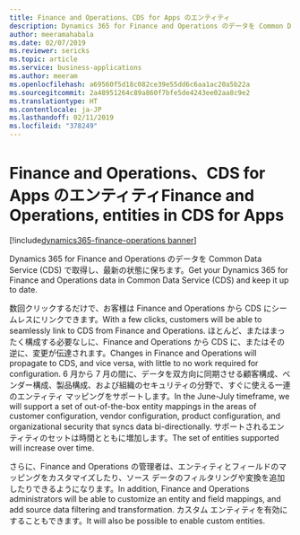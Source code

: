 ```yaml
---
title: Finance and Operations、CDS for Apps のエンティティ
description: Dynamics 365 for Finance and Operations のデータを Common Data Service (CDS) で取得し、最新の状態に保ちます。
author: meeramahabala
ms.date: 02/07/2019
ms.reviewer: sericks
ms.topic: article
ms.service: business-applications
ms.author: meeram
ms.openlocfilehash: a69560f5d18c082ce39e55dd6c6aa1ac20a5b22a
ms.sourcegitcommit: 2a48951264c89a860f7bfe5de4243ee02aa8c9e2
ms.translationtype: HT
ms.contentlocale: ja-JP
ms.lasthandoff: 02/11/2019
ms.locfileid: "378249"
---
```

# <a name="finance-and-operations-entities-in-cds-for-apps"></a><span data-ttu-id="a62ed-103">Finance and Operations、CDS for Apps のエンティティ</span><span class="sxs-lookup"><span data-stu-id="a62ed-103">Finance and Operations, entities in CDS for Apps</span></span>
[!include[dynamics365-finance-operations banner](../includes/dynamics365-finance-operations.md)]



<span data-ttu-id="a62ed-104">Dynamics 365 for Finance and Operations のデータを Common Data Service (CDS) で取得し、最新の状態に保ちます。</span><span class="sxs-lookup"><span data-stu-id="a62ed-104">Get your Dynamics 365 for Finance and Operations data in Common Data Service (CDS) and keep it up to date.</span></span>

<span data-ttu-id="a62ed-105">数回クリックするだけで、お客様は Finance and Operations から CDS にシームレスにリンクできます。</span><span class="sxs-lookup"><span data-stu-id="a62ed-105">With a few clicks, customers will be able to seamlessly link to CDS from Finance and Operations.</span></span> <span data-ttu-id="a62ed-106">ほとんど、またはまったく構成する必要なしに、Finance and Operations から CDS に、またはその逆に、変更が伝達されます。</span><span class="sxs-lookup"><span data-stu-id="a62ed-106">Changes in Finance and Operations will propagate to CDS, and vice versa, with little to no work required for configuration.</span></span> <span data-ttu-id="a62ed-107">6 月から 7 月の間に、データを双方向に同期させる顧客構成、ベンダー構成、製品構成、および組織のセキュリティの分野で、すぐに使える一連のエンティティ マッピングをサポートします。</span><span class="sxs-lookup"><span data-stu-id="a62ed-107">In the June-July timeframe, we will support a set of out-of-the-box entity mappings in the areas of customer configuration, vendor configuration, product configuration, and organizational security that syncs data bi-directionally.</span></span> <span data-ttu-id="a62ed-108">サポートされるエンティティのセットは時間とともに増加します。</span><span class="sxs-lookup"><span data-stu-id="a62ed-108">The set of entities supported will increase over time.</span></span>

<span data-ttu-id="a62ed-109">さらに、Finance and Operations の管理者は、エンティティとフィールドのマッピングをカスタマイズしたり、ソース データのフィルタリングや変換を追加したりできるようになります。</span><span class="sxs-lookup"><span data-stu-id="a62ed-109">In addition, Finance and Operations administrators will be able to customize an entity and field mappings, and add source data filtering and transformation.</span></span> <span data-ttu-id="a62ed-110">カスタム エンティティを有効にすることもできます。</span><span class="sxs-lookup"><span data-stu-id="a62ed-110">It will also be possible to enable custom entities.</span></span>
